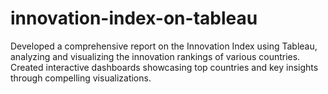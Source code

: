 # innovation-index-on-tableau
Developed a comprehensive report on the Innovation Index using Tableau, analyzing and visualizing the innovation rankings of various countries. Created interactive dashboards showcasing top countries and key insights through compelling visualizations.
